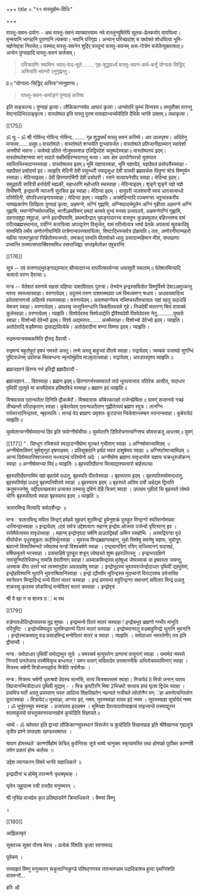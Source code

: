 +++
title = "११ वास्तुहोम-विधिः"

+++

वास्तु-सवन-प्रयोगः - अथ वास्तु-सवनं व्याख्यास्यामः नवे वास्तुन्युषितेपि सूतक-प्रेतकयोर् वापयित्वा। मृन्मयानि भाण्डानि पुराणानि त्यक्त्वा। नवानि परिगृह्य। अन्यान् परिच्छदांश् च यथोक्तं शोधयित्वा भूमि-यज्ञेनेष्ट्वा निवसेत्॥ यस्माद् वास्तु-सवनेन शुद्दिर् वस्तूनां वास्तु-सवनम् अस-गोत्रेण यजेतेत्युक्तत्वात्॥ अन्येन पुण्याहादि वास्तु-सवनं कर्तव्यम्। 

> पवित्रपाणिः स्वामिनः भवत्-पाद-मूले........ गृह-शुद्ध्यर्ध्यं वास्तु-सवन-कर्म-कर्तुं योग्यता सिद्धिर् अस्त्विति भवन्तो ऽनुगृह्णन्तु। 

प्र॥ "योग्यता-सिद्धिर् अस्त्वि"त्यनुज्ञाप्य। 

> वास्तु-सवन-कर्माङ्गं पुण्याहं करिष्य 

इति सङ्कल्प्य। पुण्याहं कृत्वा। लौकिकाग्नावेव आघारं कृत्वा। धान्योपरि कुम्भं विन्यस्य॥ तम्पूर्वोक्त वत्तन्तु वेष्टनादिभिरलङ्कृत्य। वास्तोष्पत इति वास्तु पुरुष मावाह्याभ्यर्च्ययेदिति दैविके भार्गवे उक्तम्॥ तथाकृत्वा। 

[[175]]

ॐ भूः - ॐ श्री गोविन्द गोविन्द गोविन्द......... गृह शुद्ध्यर्थं वास्तु सवनं करिष्ये। अप उपस्पृश्य। अदितेनु मन्यस्व...... प्रसुव॥ वास्तोष्पते। वास्तोष्पते शग्मयेति द्वाभ्यांयजेत। वास्तोष्पते प्रतिजानीह्यस्मान् स्वावेशो अनमीवो भवानः। यत्वेमहे प्रतितं नोजुषस्वशन्न एधिद्विपदेशं चतुष्पदेस्वाहा॥ वास्तोष्पतय इदम्। वास्तोष्पतेशग्मया सग्ं सदाते सक्षीमहिरण्मयागातु मत्या। अवः क्षेम उतयोगेवरन्नो यूयम्पात स्वस्तिभिस्सदानस्स्वाहा। वास्तोष्पतय इदम्॥ भूमि यज्ञायस्वाहा, भूमि यज्ञायेदं, यज्ञदैवतं प्रसोदर्यैस्स्वाहा - यज्ञदैवतं प्रसोदर्या इदं। व्याहृतिः मेदिनी देवी वसुन्धरी स्याद्वसुधा देवी वासवी ब्रह्मवर्चसः पितॄणां श्रोत्रं विष्णुर्मन स्स्वाहा। मेदिन्याइदम्। देवी हिरण्यगर्भिणी देवी प्रसोदरी। रसने सत्यायनेसीद स्वाहा। मेदिन्या इदम्। समुद्रवती सावित्री हनोदेवी मह्यकी, महाधरणि महोध्यति स्थस्वाहा। मेदिन्याइदम्। शृङ्गे शृङ्गे यज्ञे यज्ञे विभीषणी, इन्द्रपत्नी व्याजनी सुरसित इह स्वाहा। मेदिन्या इदम् । वायुपरी जलशयनी स्वयं धारासत्यन्धो परिमेदिनी, सोपरिधत्तङ्गायस्वाहा। मेदिन्या इदम्। व्याहृतिः। अत्रमेदिन्यादि पञ्चमन्त्राः भट्टभास्करीय भाष्यप्रकारेण लिखिताः पुण्याहं कृत्वा, अहमग्ने, अग्निं गृह्णामि, अग्निष्ठादर्भमूलेन अग्निं गृहीत्वा अहमग्ने अग्निं गृह्णामि, ममाग्नेग्निर्मामन्तरिक्षं, मार्गोऽहमस्मिन् प्रमदां कामये तुभ्यं मनसा प्रजापतये, अहमग्नेरग्निं गृह्णामि, दहनादशुद्दा श्शुद्दध्वं, अग्ने इदन्दीपयामि, प्रथमादैन्द्रात् भुवङ्गादारभ्य वास्तुनः कुड्यमूलात् बहिरन्तश्च वामं परीत्यब्रह्मस्थानात्, पर्यग्निं कारयित्वा अपरद्वारेण विसृजेत्, वामं परीत्येत्यत्र भाष्ये प्रेतके अपसव्यं सूतकादिषु सव्यमिति तथैव अणोरणीयानिति पात्रेणान्वपस्स्रावयित्वा, शिष्टाद्भिस्सर्वत्र प्रोक्षयति॥ ततः, अणोरनीयान्महतो महीया नात्मागुहायां निहितोस्यजन्तोः, तमक्रतुं पश्यति वीतशोको धातुः प्रसादान्महिमान मीशं, सप्तप्राणाः प्रभवन्ति तस्मात्सप्तार्चिषस्समिध स्सप्तजिह्वाः सप्तइमेलोका एषुचरन्ति 

[[176]]

सूत्रं -- 
एवं वारुणाद्भुवङ्गाद्याम्यात् सौम्यादारभ्य वापरीत्यपर्यग्न्या धावस्रुती स्याताम्॥ येतेशतमित्यादि चत्वारो वरुण दैवत्याः॥ 

मन्त्र -- 
येतेशतं वरुणये सहस्रं यज्ञियाः पाशावितताः पुरुत्रा। तेभ्योन इन्द्रस्सवितोत विष्णुर्विश्वे देवाऽअमुञ्चन्तु मरुतः स्वस्त्यास्वाहा। वरुणायेदम्। उदुत्तमं वरुण पाशमस्मदवा धमं विमध्यमग्ग् श्रधाय। अधावयमादित्य व्रतेतवानागसो अदितये स्यामस्वाहा। वरुणायेदम्। अयाश्चाग्नेस्य नभिश्चस्तीश्चायातः यज्ञं वहतु सदाधेहि भेषजग् स्वाहा। वरुणायेदम्। आपस्सृ जन्तुस्निग्धानि चिक्लीतवसमे गृहे। निचदेवीं मातरग्ग् श्रियं वासयमे कुलेस्वाहा। वरुणायेदम्। व्याहृति। विश्वेदेवस्य विश्वेअद्येति द्वौवैश्यदेवौ विश्वेदेवस्य नेतु...........पुष्यसे स्वाहा। विश्वेभ्यो देवेभ्यो इदम्। विश्वे अद्यमरुतः....... अस्मैस्वाहा। विश्वेभ्यो देवेभ्यो इदम्। व्याहृतिः। अतोदेवादि षड्वैष्णवाः द्वावाद्यावित्येके। अतोदेवादीनां षण्णां विष्णव इदम्। व्याहृतिः। 

रुद्रमन्यन्त्रयम्बकमिति द्वौरुद्र दैवत्यौ - 

रुद्रमन्यं बहुतोहुतं वृषभं नमस्ते अस्तु। तन्मे अस्तु बाहुभ्यां वीतये स्वाहा। रुद्रायेदम्। त्र्यम्बकं यजामहे सुगन्धिं पुष्टिवर्धनम् उर्वारुक मिवबन्धना न्मृत्योर्मुक्षीय माऽमृतात्स्वाहा। रुद्रायेदम्। अपउपस्पृश्य व्याहृतिः॥ 

ब्रह्मजज्ञानं हिरण्य गर्भ इतिद्वौ ब्रह्मदैवत्यौ - 

ब्रह्मजज्ञानं.... विवस्वाहा। ब्रह्मण इदम्॥ हिरण्यगर्भस्समवतर्त ताग्रे भूतस्यजातः पतिरेक आसीत्, सदाधार पृथिवीं द्यामुते मां कस्मैदेवाय हविषाविधे मस्वाहा॥ ब्रह्माण इदं व्याहृतिः॥ 

मिश्रवासस एतान्घतैता दिनिति द्वौकाबेरौ। मिश्रवाससः कौबेरकारक्षो राजेनप्रेषिताः॥ ग्रामग्ं सजानयो गच्छं तीच्छन्तो परिदाकृतान् स्वाहा। कुबेरायेदम् एतान्घन्नतैतान् गृह्णीतेत्ययं ब्रह्मण स्पुत्रः। तानग्निः पर्यसरत्तानिन्द्रस्ता, न्बृहस्पतिः। तानहं वेद ब्राह्मणः प्रमृशतः कूटदन्ता न्विकेशान्लम्बन स्तनान्स्वाहा। कुबेरायेदं व्याहृतिः॥ 

युवमेतान्यग्नीषोमावान्यं दिव इति त्रयोग्नीषोमीयाः॥ युवमेतानि दिविरोचनान्यग्निश्च सोमसक्रतू आधत्तम्॥ युवग्ं 

[[177]]
"
.
सिन्धूगं रभिशस्ते रवद्यादग्नीषोमा मुञ्चतं गृभीतान् स्वाहा ॥ अग्निषोमाभ्यामिदम् ॥ अग्नीषोमाविमग्ं सुमेशृणुतं वृषणाहवम् । प्रतिसूक्तानि हर्यतं भवतं दाशुषेमय स्वाहा ॥ अग्निष्टोमाभ्यामिदम् ॥ आन्यं दिवोमातरिश्वाजभारा मध्नादन्यं परिश्येनो अदेः । अग्नीषोमा ब्रह्मणा वावृधानोरुं यज्ञाय चक्रधुरुलोकन्ग् स्वाहा ॥ अग्नीषोमाभ्या मिदं॥ व्याहृतिः ॥ बृहस्पतिर्देवाना मित्याद्याश्चत्वारो बार्हस्पत्याः 

बृहस्पतिर्देवानामिमं यज्ञं बृहतोमे दधातु, बृहस्पति वीतयेस्वाहा । बृहस्पतय इदम् । बृहस्पतिस्सोमन्दधातु, बृहस्पतिर्यज्ञं दधातु बृहस्पतिवीतये स्वाहा ॥ बृहस्पतय इदम् ॥ बृहस्पते अतिय दर्यो अर्हद्यम द्विभाति क्रतुमज्जनेषु, यद्दीदयच्छवसर प्रजातत दस्मासु द्रविणं देहि चित्रग्ं स्वाहा । उपयाम गृहीतो सि बृहस्पते त्वेषते योनिः बृहस्पतितये स्वाहा बृहस्पतय इदम् ॥ व्याहृति ॥ 

त्रातारमिन्द्र मित्यादि त्रयोदशैन्द्राः ॥ 

मन्त्र : त्रातारमिन्द्र मविता मिन्द्रग्ं हवेहवे सुहवग्ं शूरमिन्द्रं! हुवेनुशक्रं पुरुहूत मिन्द्रग्गो स्वस्तिनोमघवा धात्विन्द्रस्स्वाहा ॥ इन्द्रायेदम् ॥एवं सर्वत्र उद्देशत्यागः महाग्म् इन्द्रोय ओजसा पर्जन्यो वृष्टिमाग्म् इव । स्तोमैर्वत्सस्य वावृधेस्वाहा । महाग्म् इन्द्रोनृवदा चर्षणि प्राउतद्विबर्हा अमिन स्सहोभिः । अस्मद्रियग्वा वृधे वीर्यायोरुः पृधुस्सुकृतः कर्तृभिर्भूत्स्वाहा । भुवस्त्व मिन्द्रब्रह्मणामहान्, भुवो विश्वेषु सवनेषु यज्ञयः, भुवोनूृग् श्च्यात्नो विश्वस्मिन्भरे ज्येष्ठश्च मन्त्रो विश्वचर्षणे स्वाहा । एन्द्रसानसिग्ं रयिग् सजित्वानग्ं सदासहं, वर्षिष्ठमूतये भरस्वाहा । प्रससाहिषे पुरुहूत शत्रून् ज्येष्ठस्ते शुष्म इहरातिरस्तु । इन्द्राभरदक्षिणे नावसूनिपतिस्सिन्धू नामसि देवतीनाग् स्वाहा ! अस्माकमिन्द्रस्स मृतेषुध्व जेष्वस्माकं या इषवस्ता जयन्तु, अस्माकं वीरा उत्तरे भवं त्वस्मानुदेवा अवताहवेषु स्वाहा । इन्द्रोभूदस्य भुवस्यराजेन्द्रोदाधार पृथिवीं द्यामुतेमां, इन्द्रोहविश्वानि भूतानि भुवनाश्रितानिस्वाहा । इन्द्रो द्यौर्व्योम भूरिन्द्रस्स मुद्भवनो विराट्पश्च उर्वन्तरिक्ष स्वर्गववन मिन्द्रादिन्द्रं मन्ये पितरं मातरं चस्वाहा । इन्द्रं प्रणयन्तं वपुरिन्द्रग्गा स्रवन्तग्ं सवितार मिन्द्रं दधातु शक्रस्सु कृतस्य लोकमिन्द्रं मन्येपितरं मातरं चस्वाहा । इन्द्रोवृत्रं 

श्री वै खा न स शास्त्र ग्र ं थ स्थ 

[[179]]

वज्रेणावधीदिन्द्रोव्ययस्स मुद्र शुष्कः । इन्द्रम्मन्ये पितरं मातरं चस्वाहा ! इन्द्रोबभूव ब्रह्मणो गम्भीर माभूति परितुष्टिः । इन्द्रोभविष्यदुत भूतमिन्द्रमन्ये पितरं मातरं चस्वाहा । इन्द्रोस्मानवतु वज्रबाहुरिन्द्रो भूतानि भुवनानि । इन्द्रोस्माकमवतु वज्र प्रसादमिन्द्रं मन्येपितरं मातरं च स्वाहा । व्याहृतिः । यमोदाधार नमस्तेनीर् तय इति द्वौयाम्यौ । 

मन्त्र : यमोदाधार पृथिवीं यमोद्यामुत सूर्यः ॥ यमस्सर्व मृत्युस्तेनः प्राणानां वायूनाग्ं स्वाहा । यमामेदं नमस्ते निन्तये घनतेजाय तस्मैविसृज बन्धनात् ! यमन यत्वग्ं सवितादेव उत्तमाननीके अभिरोचययायिनाग्ं स्वाहा । मित्रस्य चर्षणी मित्रोजनार्द्र्पस मित्रेति त्रयोमैत्राः । 

मन्त्र : मित्रस्य चर्षणी धृतःश्रवो देवस्य सानसिं, सत्यं चित्रश्रवस्तमं स्वाहा। मित्रायेदं II मित्रो जनान् यातय तिप्रजानन्मित्रोदाधार पृथिवी मुद्याम् - । मित्रः कृष्टीरनि मिषा 2भिचष्टे सत्याय हव्यं घृतव द्विधेम स्वाहा । प्रसमित्र मर्तो अस्तु प्रयस्तान् यस्त आदित्य शिक्षतिव्रतेन नहन्यते नजीयते त्वोतोनैन मग् ंहा अश्नोत्यन्तितोन दूरात्स्वाहा । मित्रायेदं॥ भूस्वाहा, अग्नय इदं, नमम, भुवस्स्वाहा वायव इदं नमम । सुवस्स्वाहा सूर्यायेदं नमम । ॐ भूर्भुवस्सुव स्स्वाहा । प्रजापतय इदन्नमम । भूमियज्ञ दैवत्यादयोव्याहृत्यं ताइज्यन्ते तस्माद्युत्तर शतमाहुतयो वास्तुसवनस्यान्तहोमं कुर्यादिति विज्ञायते॥ 

भाष्ये - ॐ चमेस्वर इति द्वाभ्यां लौकिकाग्न्युपस्थानं विसर्जनं च कुर्यादिति विखनाप्राह इति श्रीवैखानस गृह्यसूत्रे तृतीय प्रश्ने सप्तदशः खण्डस्समाप्तः । 

श्रावण होमस्थले` काण्णर्षिहोमं केचित् कुर्वन्तिसः सूत्रे भाष्ये चानुक्तः स्मृत्यामस्ति तथा होमपक्षे पूर्वोक्त काण्णर्षि तर्पण प्रकारं होमः कर्तव्यः ॥ 

उद्देश त्यागकरण विषये भार्गवे यज्ञाधिकारे ॥ 

इन्द्रादीनां च होमेषु तत्तन्मनैः पृथक्पृथक् । 

घृतेन जुहुयान्म स्त्री तत्तदैव मनुस्मरन् । 

श्री नृसिंह वाजप्रेय कृत प्रतिष्ठादर्पणे क्रियाधिकारे । वैष्णवं विष्णु 

॥ 

[[180]]

आह्निकामृतं 

सूक्तञ्च सूक्तं पौरुष मेवच । प्रत्येकं विंशतिः कृत्वा स्वनामपद 

पूर्वकम् । 

सव्याहृतं विष्णु मनुस्मरन् सःहुत्वाग्निकुण्डे परिषद्गणस्य तत्तन्मरुन्नाम पदादिकांश्च हुत्वा पृथग्विंशति वारमग्नौ... 

हरिः ओं 
